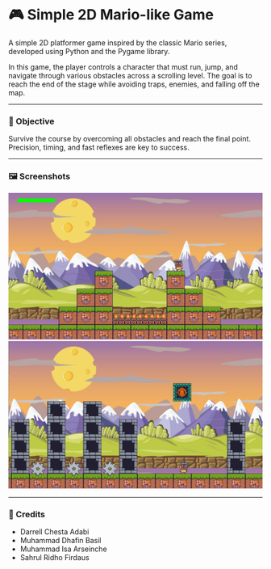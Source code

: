 # 🎮 Simple 2D Mario-like Game

A simple 2D platformer game inspired by the classic Mario series, developed using Python and the Pygame library.

In this game, the player controls a character that must run, jump, and navigate through various obstacles across a scrolling level. The goal is to reach the end of the stage while avoiding traps, enemies, and falling off the map.

---

### 🎯 Objective
Survive the course by overcoming all obstacles and reach the final point. Precision, timing, and fast reflexes are key to success.

---

### 🖼️ Screenshots

![Gameplay Screenshot](assets/Screenshots/SS1.png)
![Gameplay Screenshot2](assets/Screenshots/SS2.png)

---

### 👥 Credits
- Darrell Chesta Adabi  
- Muhammad Dhafin Basil
- Muhammad Isa Arseinche
- Sahrul Ridho Firdaus
